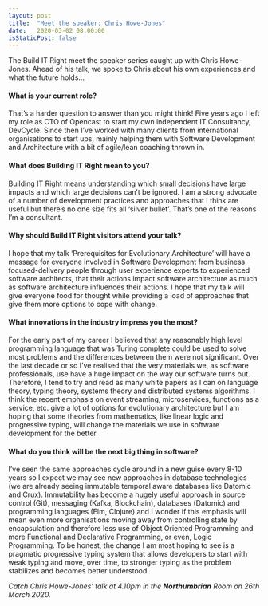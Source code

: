 ```yaml
---
layout: post
title:  "Meet the speaker: Chris Howe-Jones"
date:   2020-03-02 08:00:00
isStaticPost: false
---
```

The Build IT Right meet the speaker series caught up with Chris Howe-Jones. Ahead of his talk, we spoke to Chris about his own experiences and what the future holds...

#### What is your current role?
That’s a harder question to answer than you might think! Five years ago I left my role as CTO of Opencast to start my own independent IT Consultancy, DevCycle. Since then I’ve worked with many clients from international organisations to start ups, mainly helping them with Software Development and Architecture with a bit of agile/lean coaching thrown in.

#### What does Building IT Right mean to you?
Building IT Right means understanding which small decisions have large impacts and which large decisions can’t be ignored. I am a strong advocate of a number of development practices and approaches that I think are useful but there’s no one size fits all ‘silver bullet’. That’s one of the reasons I’m a consultant.

#### Why should Build IT Right visitors attend your talk?
I hope that my talk ‘Prerequisites for Evolutionary Architecture’ will have a message for everyone involved in Software Development from business focused-delivery people through user experience experts to experienced software architects, that their actions impact software architecture as much as software architecture influences their actions. I hope that my talk will give everyone food for thought while providing a load of approaches that give them more options to cope with change.

#### What innovations in the industry impress you the most?
For the early part of my career I believed that any reasonably high level programming language that was Turing complete could be used to solve most problems and the differences between them were not significant. Over the last decade or so I’ve realised that the very materials we, as software professionals, use have a huge impact on the way our software turns out. Therefore, I tend to try and read as many white papers as I can on language theory, typing theory, systems theory and distributed systems algorithms. I think the recent emphasis on event streaming, microservices, functions as a service, etc. give a lot of options for evolutionary architecture but I am hoping that some theories from mathematics, like linear logic and progressive typing, will change the materials we use in software development for the better.

#### What do you think will be the next big thing in software?
I’ve seen the same approaches cycle around in a new guise every 8-10
years so I expect we may see new approaches in database technologies
(we are already seeing immutable temporal aware databases like Datomic
and Crux). Immutability has become a hugely useful approach in source
control (Git), messaging (Kafka, Blockchain), databases (Datomic) and
programming languages (Elm, Clojure) and I wonder if this emphasis will mean even more organisations moving away from controlling state by encapsulation and therefore less use of Object Oriented Programming and more Functional and Declarative Programming, or even, Logic Programming. To be honest, the change I am most hoping to see is a pragmatic progressive typing system that allows developers to start with weak typing and move, over time, to stronger typing as the problem stabilizes and becomes better understood.

*Catch Chris Howe-Jones' talk at 4.10pm in the **Northumbrian** Room on 26th March 2020.*
